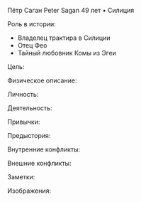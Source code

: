 Пётр Саган
Peter Sagan
49 лет • Силиция

Роль в истории:

* Владелец трактира в Силиции
* Отец Фео
* Тайный любовник Комы из Эгеи

Цель:


Физическое описание:


Личность:


Деятельность:


Привычки:


Предыстория:


Внутренние конфликты:


Внешние конфликты:


Заметки:


Изображения:

